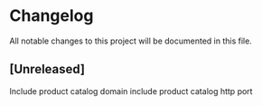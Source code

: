 # Changelog

All notable changes to this project will be documented in this file.


## [Unreleased]
Include product catalog domain
include product catalog http port  